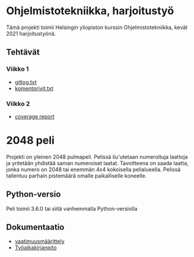 # Ohjelmistotekniikka, harjoitustyö

Tämä projekti toimii Helsingin yliopiston kurssin Ohjelmistotekniikka, kevät 2021 harjoitustyönä.

## Tehtävät
### Viikko 1
- [gitlog.txt](./laskarit/viikko1/gitlog.txt)
- [komentorivit.txt](./laskarit/viikko1/gitlog.txt)
### Viikko 2
- [coverage report](./laskarit/viikko2/coverageReport)

# 2048 peli
Projekti on yleinen 2048 pulmapeli. Pelissä liu'utetaan numeroituja laattoja ja yritetään yhdistää saman numeroiset laatat. Tavoitteena on saada laatta, jonka numero on 2048 tai enemmän 4x4 kokoisella pelialueella. Pelissä tallentuu parhain pistemäärä omalle paikalliselle koneelle.

## Python-versio
Peli toimii 3.6.0 tai siitä vanhemmalla Python-versiolla

## Dokumentaatio
- [vaatimuusmäärittely](./dokumentaatio/vaatimusmaarittely.md)
- [Työaikakirjanpito](./dokumentaatio/tuntikirjanpito.md)
